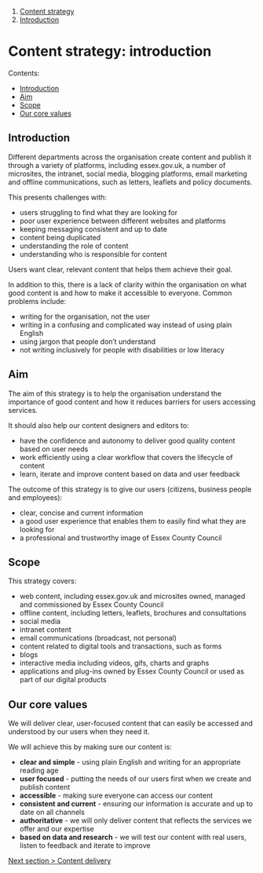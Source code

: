 1.  [Content strategy](/docs/core/draft-content/content-strategy)
2.  [Introduction](#)

# Content strategy: introduction

Contents:
- [Introduction](#introduction)
- [Aim](#aim)
- [Scope](#scope)
- [Our core values](#our-core-values)

## Introduction

Different departments across the organisation create content and publish it through a variety of platforms, including essex.gov.uk, a number of microsites, the intranet, social media, blogging platforms, email marketing and offline communications, such as letters, leaflets and policy documents.   

This presents challenges with:
- users struggling to find what they are looking for 
- poor user experience between different websites and platforms 
- keeping messaging consistent and up to date 
- content being duplicated
- understanding the role of content 
- understanding who is responsible for content 

Users want clear, relevant content that helps them achieve their goal.

In addition to this, there is a lack of clarity within the organisation on what good content is and how to make it accessible to everyone. Common problems include:
- writing for the organisation, not the user
- writing in a confusing and complicated way instead of using plain English
- using jargon that people don’t understand
- not writing inclusively for people with disabilities or low literacy

## Aim

The aim of this strategy is to help the organisation understand the importance of good  content and how it reduces barriers for users accessing services.

It should also help our content designers and editors to:
- have the confidence and autonomy to deliver good quality content based on user needs
- work efficiently using a clear workflow that covers the lifecycle of content
- learn, iterate and improve content based on data and user feedback

The outcome of this strategy is to give our users (citizens, business people and employees):
- clear, concise and current information
- a good user experience that enables them to easily find what they are looking for
- a professional and trustworthy image of Essex County Council

## Scope

This strategy covers:
- web content, including essex.gov.uk and microsites owned, managed and commissioned by Essex County Council        
- offline content, including letters, leaflets, brochures and consultations
- social media
- intranet content  
- email communications (broadcast, not personal)
- content related to digital tools and transactions, such as forms
- blogs
- interactive media including videos, gifs,  charts and graphs  
- applications and plug-ins owned by Essex County Council or used as part of our digital products

## Our core values

We will deliver clear, user-focused content that can easily be accessed and understood by our users when they need it.

We will achieve this by making sure our content is:
- **clear and simple** - using plain English and writing for an appropriate reading age
- **user focused** - putting the needs of our users first when we create and publish content
- **accessible** - making sure everyone can access our content
- **consistent and current** - ensuring our information is accurate and up to date on all channels
- **authoritative** - we will only deliver content that reflects the services we offer and our expertise
- **based on data and research** - we will test our content with real users, listen to feedback and iterate to improve

[Next section > Content delivery](content-strategy-delivery)
